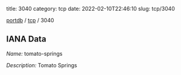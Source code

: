 title: 3040
category: tcp
date: 2022-02-10T22:46:10
slug: tcp/3040

[portdb](/) / [tcp](/category/tcp.html) / 3040


## IANA Data

_Name:_ tomato-springs

_Description:_ Tomato Springs

